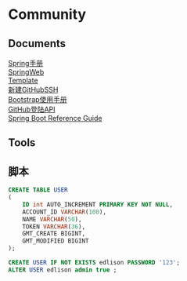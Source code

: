 # Community

## Documents
[Spring手册](https://spring.io/guides/)  
[SpringWeb](https://spring.io/guides/gs/serving-web-content/)  
[Template](https://elasticsearch.cn/explore/)  
[新建GitHubSSH](https://developer.github.com/v3/guides/managing-deploy-keys/#deploy-keys)  
[Bootstrap使用手册](https://v3.bootcss.com)  
[GitHub登陆API](https://developer.github.com/apps/building-oauth-apps/creating-an-oauth-app/)  
[Spring Boot Reference Guide](https://docs.spring.io/spring-boot/docs/2.0.0.RC1/reference/htmlsingle/#boot-features-embedded-database-support)

## Tools



## 脚本
```sql
CREATE TABLE USER
(
    ID int AUTO_INCREMENT PRIMARY KEY NOT NULL,
    ACCOUNT_ID VARCHAR(100),
    NAME VARCHAR(50),
    TOKEN VARCHAR(36),
    GMT_CREATE BIGINT,
    GMT_MODIFIED BIGINT
);
```
```sql
CREATE USER IF NOT EXISTS edlison PASSWORD '123';
ALTER USER edlison admin true ;
```

